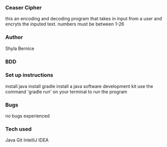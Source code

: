 ### Ceaser Cipher
 this an encoding and decoding program that takes in input from a user and encryts the inputed text. numbers must be between 1-26

 ### Author 
 Shyla Bernice 

 ### BDD


 ### Set up instructions
install java 
install gradle 
install a java software development kit 
use the command 'gradle run' on your terminal  to run the program 
 ### Bugs 
no bugs experienced 
 ### Tech used 
Java 
Git 
IntelliJ IDEA
